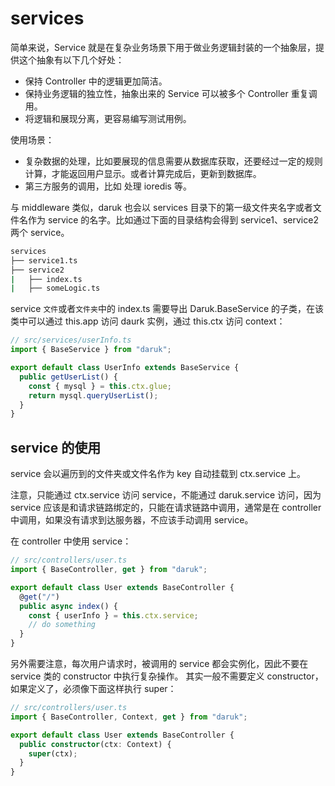 # services

简单来说，Service 就是在复杂业务场景下用于做业务逻辑封装的一个抽象层，提供这个抽象有以下几个好处：

- 保持 Controller 中的逻辑更加简洁。
- 保持业务逻辑的独立性，抽象出来的 Service 可以被多个 Controller 重复调用。
- 将逻辑和展现分离，更容易编写测试用例。

使用场景：

- 复杂数据的处理，比如要展现的信息需要从数据库获取，还要经过一定的规则计算，才能返回用户显示。或者计算完成后，更新到数据库。
- 第三方服务的调用，比如 处理 ioredis 等。

与 middleware 类似，daruk 也会以 services 目录下的第一级文件夹名字或者文件名作为 service 的名字。比如通过下面的目录结构会得到 service1、service2 两个 service。

```bash
services
├── service1.ts
├── service2
|   ├── index.ts
|   ├── someLogic.ts
```

service `文件`或者`文件夹`中的 index.ts 需要导出 Daruk.BaseService 的子类，在该类中可以通过 this.app 访问 daurk 实例，通过 this.ctx 访问 context：

```ts
// src/services/userInfo.ts
import { BaseService } from "daruk";

export default class UserInfo extends BaseService {
  public getUserList() {
    const { mysql } = this.ctx.glue;
    return mysql.queryUserList();
  }
}
```

## service 的使用

service 会以遍历到的文件夹或文件名作为 key 自动挂载到 ctx.service 上。

注意，只能通过 ctx.service 访问 service，不能通过 daruk.service 访问，因为 service 应该是和请求链路绑定的，只能在请求链路中调用，通常是在 controller 中调用，如果没有请求到达服务器，不应该手动调用 service。

在 controller 中使用 service：

```typescript
// src/controllers/user.ts
import { BaseController, get } from "daruk";

export default class User extends BaseController {
  @get("/")
  public async index() {
    const { userInfo } = this.ctx.service;
    // do something
  }
}
```

另外需要注意，每次用户请求时，被调用的 service 都会实例化，因此不要在 service 类的 constructor 中执行复杂操作。 其实一般不需要定义 constructor，如果定义了，必须像下面这样执行 super：

```typescript
// src/controllers/user.ts
import { BaseController, Context, get } from "daruk";

export default class User extends BaseController {
  public constructor(ctx: Context) {
    super(ctx);
  }
}
```
